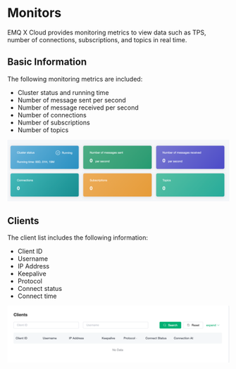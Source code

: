 # Monitors

EMQ X Cloud provides monitoring metrics to view data such as TPS, number of connections, subscriptions, and topics in real time.

## Basic Information
The following monitoring metrics are included:
* Cluster status and running time
* Number of message sent per second
* Number of message received per second
* Number of connections
* Number of subscriptions
* Number of topics

![monitor](./_assets/monitor.png)

## Clients
The client list includes the following information:
* Client ID
* Username
* IP Address
* Keepalive
* Protocol
* Connect status
* Connect time

![client](./_assets/client.png)



